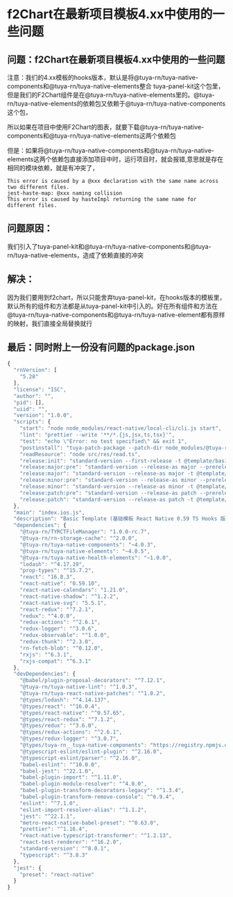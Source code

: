 # f2Chart在最新项目模板4.xx中使用的一些问题

## 问题：f2Chart在最新项目模板4.xx中使用的一些问题

注意：我们的4.xx模板的hooks版本，默认是将@tuya-rn/tuya-native-components和@tuya-rn/tuya-native-elements整合 tuya-panel-kit这个包里，但是我们的F2Chart组件是在@tuya-rn/tuya-native-elements里的。@tuya-rn/tuya-native-elements的依赖包又依赖于@tuya-rn/tuya-native-components这个包，

所以如果在项目中使用F2Chart的图表，就要下载@tuya-rn/tuya-native-components和@tuya-rn/tuya-native-elements这两个依赖包

但是：如果将@tuya-rn/tuya-native-components和@tuya-rn/tuya-native-elements这两个依赖包直接添加项目中时，运行项目时，就会报错,意思就是存在相同的模块依赖，就是有冲突了，

```
This error is caused by a @xxx declaration with the same name across two different files.
jest-haste-map: @xxx naming collision
This error is caused by hasteImpl returning the same name for different files.

```

## 问题原因：
我们引入了tuya-panel-kit和@tuya-rn/tuya-native-components和@tuya-rn/tuya-native-elements，造成了依赖直接的冲突

## 解决：
因为我们要用到f2chart，所以只能舍弃tuya-panel-kit，在hooks版本的模板里，默认所有的组件和方法都是从tuya-panel-kit中引入的。好在所有组件和方法在@tuya-rn/tuya-native-components和@tuya-rn/tuya-native-element都有原样的映射，我们直接全局替换就行


## 最后：同时附上一份没有问题的package.json

```js
{
  "rnVersion": [
    "5.28"
  ],
  "license": "ISC",
  "author": "",
  "pid": [],
  "uiid": "",
  "version": "1.0.0",
  "scripts": {
    "start": "node node_modules/react-native/local-cli/cli.js start",
    "lint": "prettier --write '**/*.{js,jsx,ts,tsx}'",
    "test": "echo \"Error: no test specified\" && exit 1",
    "postinstall": "tuya-patch-package --patch-dir node_modules/@tuya-rn/tuya-react-native-patches/patches",
    "readResource": "node src/res/read.ts",
    "release:init": "standard-version --first-release -t @template/basic-ts-0.59@",
    "release:major:pre": "standard-version --release-as major --prerelease rc --skip.tag=true",
    "release:major": "standard-version --release-as major -t @template/basic-ts-0.59@",
    "release:minor:pre": "standard-version --release-as minor --prerelease rc --skip.changelog=true --skip.tag=true",
    "release:minor": "standard-version --release-as minor -t @template/basic-ts-0.59@",
    "release:patch:pre": "standard-version --release-as patch --prerelease rc --skip.tag=true",
    "release:patch": "standard-version --release-as patch -t @template/basic-ts-0.59@"
  },
  "main": "index.ios.js",
  "description": "Basic Template (基础模板 React Native 0.59 TS Hooks 版本)",
  "dependencies": {
    "@tuya-rn/TYRCTFileManager": "1.0.0-rc.7",
    "@tuya-rn/rn-storage-cache": "^2.0.0",
    "@tuya-rn/tuya-native-components": "~4.0.3",
    "@tuya-rn/tuya-native-elements": "~4.0.5",
    "@tuya-rn/tuya-native-health-elements": "~1.0.0",
    "lodash": "^4.17.19",
    "prop-types": "^15.7.2",
    "react": "16.8.3",
    "react-native": "0.59.10",
    "react-native-calendars": "1.21.0",
    "react-native-shadow": "^1.2.2",
    "react-native-svg": "5.5.1",
    "react-redux": "^7.2.1",
    "redux": "^4.0.0",
    "redux-actions": "^2.6.1",
    "redux-logger": "^3.0.6",
    "redux-observable": "^1.0.0",
    "redux-thunk": "^2.3.0",
    "rn-fetch-blob": "^0.12.0",
    "rxjs": "^6.3.1",
    "rxjs-compat": "^6.3.1"
  },
  "devDependencies": {
    "@babel/plugin-proposal-decorators": "^7.12.1",
    "@tuya-rn/tuya-native-lint": "^1.0.3",
    "@tuya-rn/tuya-react-native-patches": "^1.0.2",
    "@types/lodash": "^4.14.137",
    "@types/react": "^16.0.4",
    "@types/react-native": "^0.57.65",
    "@types/react-redux": "^7.1.2",
    "@types/redux": "^3.6.0",
    "@types/redux-actions": "^2.6.1",
    "@types/redux-logger": "^3.0.7",
    "@types/tuya-rn__tuya-native-components": "https://registry.npmjs.org/@types/tuya-panel-kit/-/tuya-panel-kit-4.0.0.tgz",
    "@typescript-eslint/eslint-plugin": "^2.16.0",
    "@typescript-eslint/parser": "^2.16.0",
    "babel-eslint": "^10.0.0",
    "babel-jest": "^22.1.0",
    "babel-plugin-import": "^1.11.0",
    "babel-plugin-module-resolver": "^4.0.0",
    "babel-plugin-transform-decorators-legacy": "^1.3.4",
    "babel-plugin-transform-remove-console": "^6.9.4",
    "eslint": "^7.1.0",
    "eslint-import-resolver-alias": "^1.1.2",
    "jest": "^22.1.1",
    "metro-react-native-babel-preset": "^0.63.0",
    "prettier": "^1.16.4",
    "react-native-typescript-transformer": "^1.2.13",
    "react-test-renderer": "^16.2.0",
    "standard-version": "^8.0.1",
    "typescript": "^3.8.3"
  },
  "jest": {
    "preset": "react-native"
  }
}

```
